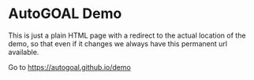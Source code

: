 # AutoGOAL Demo

This is just a plain HTML page with a redirect to the actual location of the demo, so that even if it changes we always have this permanent url available.

Go to https://autogoal.github.io/demo
